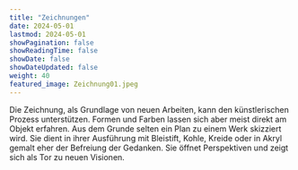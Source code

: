 ```yaml
---
title: "Zeichnungen"
date: 2024-05-01
lastmod: 2024-05-01
showPagination: false
showReadingTime: false
showDate: false
showDateUpdated: false
weight: 40
featured_image: Zeichnung01.jpeg
---
```


Die Zeichnung, als Grundlage von neuen Arbeiten, kann den künstlerischen Prozess
unterstützen. Formen und Farben lassen sich aber meist direkt am Objekt
erfahren. Aus dem Grunde selten ein Plan zu einem Werk skizziert wird. Sie dient
in ihrer Ausführung mit Bleistift, Kohle, Kreide oder in Akryl gemalt eher der
Befreiung der Gedanken. Sie öffnet Perspektiven und zeigt sich als Tor zu neuen
Visionen.
